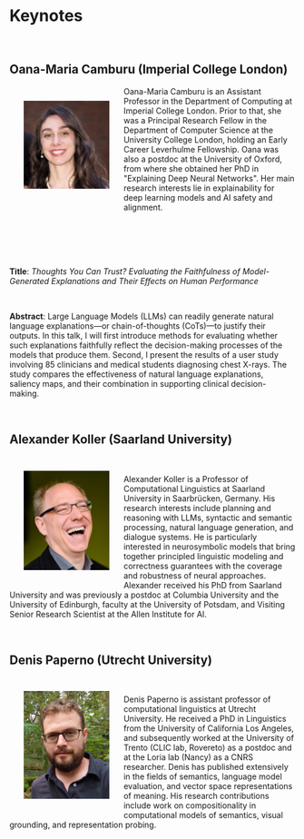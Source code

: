 Keynotes
====

<br>

Oana-Maria Camburu (Imperial College London)
----
<img style="display: block;margin: 25px;max-width: 30%;" src="photos/OMCamburu.png" align="left">

Oana-Maria Camburu is an Assistant Professor in the Department of Computing at Imperial College London. Prior to that, she was a Principal Research Fellow in the Department of Computer Science at the University College London, holding an Early Career Leverhulme Fellowship. Oana was also a postdoc at the University of Oxford, from where she obtained her PhD in "Explaining Deep Neural Networks". Her main research interests lie in explainability for deep learning models and AI safety and alignment. 

<br>
<br>
<br>
<br>

**Title**: _Thoughts You Can Trust? Evaluating the Faithfulness of  Model-Generated Explanations and Their Effects on Human Performance_

<br>

**Abstract**: Large Language Models (LLMs) can readily generate natural language explanations—or chain-of-thoughts (CoTs)—to justify their outputs. In this talk, I will first introduce methods for evaluating whether such explanations faithfully reflect the decision-making processes of the models that produce them. Second, I present the results of a user study involving 85 clinicians and medical students diagnosing chest X-rays. The study compares the effectiveness of natural language explanations, saliency maps, and their combination in supporting clinical decision-making.


<br>

Alexander Koller (Saarland University)
----

<div>
<img style="display: block;margin: 25px;max-width: 30%;" src="photos/koller-small.jpeg" align="left">
<br>

Alexander Koller is a Professor of Computational Linguistics at
Saarland University in Saarbrücken, Germany. His research interests
include planning and reasoning with LLMs, syntactic and semantic
processing, natural language generation, and dialogue systems. He is
particularly interested in neurosymbolic models that bring together
principled linguistic modeling and correctness guarantees with the
coverage and robustness of neural approaches. Alexander received his
PhD from Saarland University and was previously a postdoc at Columbia
University and the University of Edinburgh, faculty at the University
of Potsdam, and Visiting Senior Research Scientist at the Allen
Institute for AI.
</div>



<br>

Denis Paperno (Utrecht University)
---

<div>
<img style="display: block;margin: 25px;max-width: 30%;" src="photos/denis_on_green.jpg" align="left">
<br>

Denis Paperno is assistant professor of computational linguistics at Utrecht University. He received a PhD in Linguistics from the University of California Los Angeles, and subsequently worked at the University of Trento (CLIC lab, Rovereto) as a postdoc and at the Loria lab (Nancy) as a CNRS researcher. Denis has published extensively in the fields of semantics, language model evaluation, and vector space representations of meaning. His research contributions include work on compositionality in computational models of semantics, visual grounding, and representation probing.
</div>


<br>
<br>
<br>



